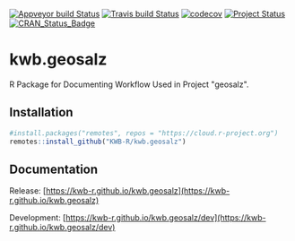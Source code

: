 [![Appveyor build Status](https://ci.appveyor.com/api/projects/status/github/KWB-R/kwb.geosalz?branch=master&svg=true)](https://ci.appveyor.com/project/KWB-R/kwb-geosalz/branch/master)
[![Travis build Status](https://travis-ci.org/KWB-R/kwb.geosalz.svg?branch=master)](https://travis-ci.org/KWB-R/kwb.geosalz)
[![codecov](https://codecov.io/github/KWB-R/kwb.geosalz/branch/master/graphs/badge.svg)](https://codecov.io/github/KWB-R/kwb.geosalz)
[![Project Status](https://img.shields.io/badge/lifecycle-experimental-orange.svg)](https://www.tidyverse.org/lifecycle/#experimental)
[![CRAN_Status_Badge](https://www.r-pkg.org/badges/version/kwb.geosalz)]()

# kwb.geosalz

R Package for Documenting Workflow Used in Project "geosalz".

## Installation

```r
#install.packages("remotes", repos = "https://cloud.r-project.org")
remotes::install_github("KWB-R/kwb.geosalz")
```

## Documentation

Release: [https://kwb-r.github.io/kwb.geosalz](https://kwb-r.github.io/kwb.geosalz)

Development: [https://kwb-r.github.io/kwb.geosalz/dev](https://kwb-r.github.io/kwb.geosalz/dev)
